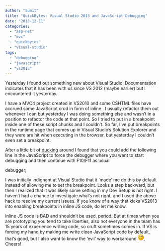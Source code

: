 ```yaml
---
author: "Sumit"
title: "QuickBytes: Visual Studio 2013 and JavaScript Debugging"
date: "2013-12-11"
categories: 
  - "asp-net"
  - "mvc"
  - "quickbytes"
  - "visual-studio"
tags: 
  - "debugging"
  - "javascript"
  - "vs2013"
---
```


Yesterday I found out something new about Visual Studio. Documentation indicates that it has been with us since VS 2012 (maybe earlier) but I encountered it yesterday.

I have a MVC4 project created in VS2010 and some CSHTML files have accrued some JavaScript crud in form of inline <script>…</script>. I usually refactor them out whenever I can but yesterday I was doing something else and wasn’t in a position to refactor the code at that point. So I tried to put in a breakpoint inside one of these script chunks and I couldn’t. So far, I’ve put breakpoints in the runtime page that comes up in Visual Studio’s Solution Explorer and they were are hit when executing in the browser, but yesterday I couldn’t even set a breakpoint.

After a little bit of [ducking](http://www.duckduckgo.com/ "Duck Duck Go") around I found that you could add the following line in the JavaScript to force the debugger where you want to start debugging and then continue with F10/F11 as usual

debugger;

I was initially indignant at Visual Studio that it ‘made’ me do this by default instead of allowing me to set the breakpoint. Looks a step backward, but then I realized that it was likely some setting in my Dev Setup is not right. I haven’t had a chance to investigate what’s not right, and I used the above hack to resolve my current issues. If you know of a way that kicks VS2013 into enabling breakpoints in inline JS code, do let me know.

Inline JS code is BAD and shouldn’t be used, period. But at times when you are prototyping you tend to take liberties, also not everyone in the team has 15 years of experience writing code, so cruft sometimes comes in. If VS is forcing my hand by making me write clean JavaScript code by default, that’s good, but I also want to know the ‘evil’ way to workaround ![Winking smile](images/wlemoticon-winkingsmile.png), Cheers!
